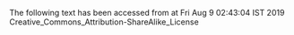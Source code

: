 The following text has been accessed from at Fri Aug 9 02:43:04 IST 2019
Creative_Commons_Attribution-ShareAlike_License
